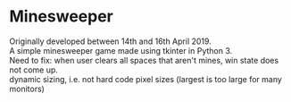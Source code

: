 # Minesweeper
 Originally developed between 14th and 16th April 2019.\
 A simple minesweeper game made using tkinter in Python 3.\
 Need to fix: when user clears all spaces that aren't mines, win state does not come up.\
              dynamic sizing, i.e. not hard code pixel sizes (largest is too large for many monitors)
